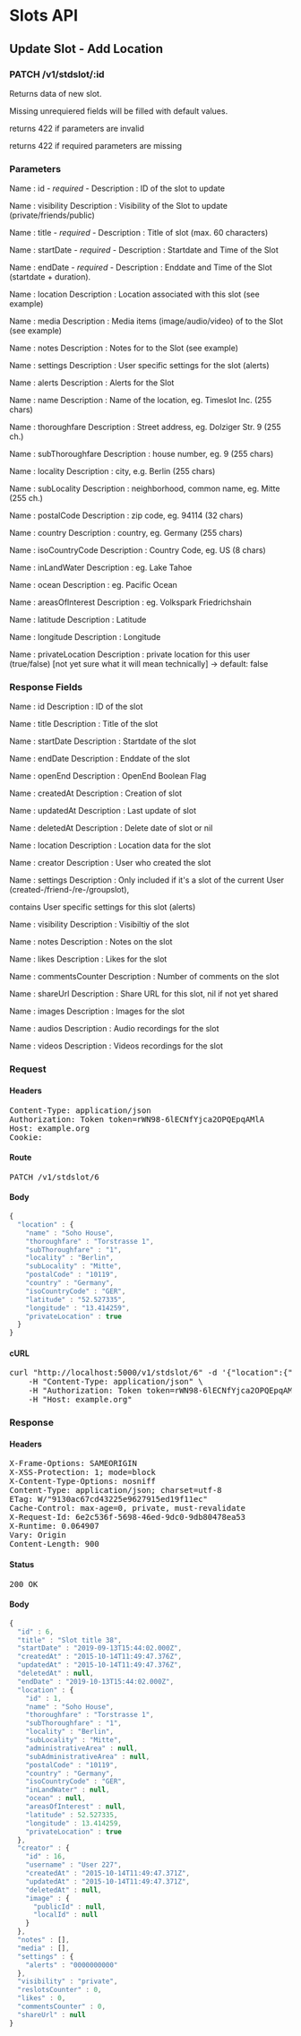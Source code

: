 # Slots API

## Update Slot - Add Location

### PATCH /v1/stdslot/:id

Returns data of new slot.

Missing unrequiered fields will be filled with default values.

returns 422 if parameters are invalid

returns 422 if required parameters are missing

### Parameters

Name : id *- required -*
Description : ID of the slot to update

Name : visibility
Description : Visibility of the Slot to update (private/friends/public)

Name : title *- required -*
Description : Title of slot (max. 60 characters)

Name : startDate *- required -*
Description : Startdate and Time of the Slot

Name : endDate *- required -*
Description : Enddate and Time of the Slot (startdate + duration).

Name : location
Description : Location associated with this slot (see example)

Name : media
Description : Media items (image/audio/video) of to the Slot (see example)

Name : notes
Description : Notes for to the Slot (see example)

Name : settings
Description : User specific settings for the slot (alerts)

Name : alerts
Description : Alerts for the Slot

Name : name
Description : Name of the location, eg. Timeslot Inc. (255 chars)

Name : thoroughfare
Description : Street address, eg. Dolziger Str. 9 (255 ch.)

Name : subThoroughfare
Description : house number, eg. 9 (255 chars)

Name : locality
Description : city, e.g. Berlin (255 chars)

Name : subLocality
Description : neighborhood, common name, eg. Mitte (255 ch.)

Name : postalCode
Description : zip code, eg. 94114 (32 chars)

Name : country
Description : country, eg. Germany (255 chars)

Name : isoCountryCode
Description : Country Code, eg. US (8 chars)

Name : inLandWater
Description : eg. Lake Tahoe

Name : ocean
Description : eg. Pacific Ocean

Name : areasOfInterest
Description : eg. Volkspark Friedrichshain

Name : latitude
Description : Latitude

Name : longitude
Description : Longitude

Name : privateLocation
Description : private location for this user (true/false) [not yet sure what it will mean technically] -&gt; default: false


### Response Fields

Name : id
Description : ID of the slot

Name : title
Description : Title of the slot

Name : startDate
Description : Startdate of the slot

Name : endDate
Description : Enddate of the slot

Name : openEnd
Description : OpenEnd Boolean Flag

Name : createdAt
Description : Creation of slot

Name : updatedAt
Description : Last update of slot

Name : deletedAt
Description : Delete date of slot or nil

Name : location
Description : Location data for the slot

Name : creator
Description : User who created the slot

Name : settings
Description : Only included if it&#39;s a slot of the current User (created-/friend-/re-/groupslot),

contains User specific settings for this slot (alerts)

Name : visibility
Description : Visibiltiy of the slot

Name : notes
Description : Notes on the slot

Name : likes
Description : Likes for the slot

Name : commentsCounter
Description : Number of comments on the slot

Name : shareUrl
Description : Share URL for this slot, nil if not yet shared

Name : images
Description : Images for the slot

Name : audios
Description : Audio recordings for the slot

Name : videos
Description : Videos recordings for the slot

### Request

#### Headers

<pre>Content-Type: application/json
Authorization: Token token=rWN98-6lECNfYjca2OPQEpqAMlA
Host: example.org
Cookie: </pre>

#### Route

<pre>PATCH /v1/stdslot/6</pre>

#### Body
```javascript
{
  "location" : {
    "name" : "Soho House",
    "thoroughfare" : "Torstrasse 1",
    "subThoroughfare" : "1",
    "locality" : "Berlin",
    "subLocality" : "Mitte",
    "postalCode" : "10119",
    "country" : "Germany",
    "isoCountryCode" : "GER",
    "latitude" : "52.527335",
    "longitude" : "13.414259",
    "privateLocation" : true
  }
}
```


#### cURL

<pre class="request">curl &quot;http://localhost:5000/v1/stdslot/6&quot; -d &#39;{&quot;location&quot;:{&quot;name&quot;:&quot;Soho House&quot;,&quot;thoroughfare&quot;:&quot;Torstrasse 1&quot;,&quot;subThoroughfare&quot;:&quot;1&quot;,&quot;locality&quot;:&quot;Berlin&quot;,&quot;subLocality&quot;:&quot;Mitte&quot;,&quot;postalCode&quot;:&quot;10119&quot;,&quot;country&quot;:&quot;Germany&quot;,&quot;isoCountryCode&quot;:&quot;GER&quot;,&quot;latitude&quot;:&quot;52.527335&quot;,&quot;longitude&quot;:&quot;13.414259&quot;,&quot;privateLocation&quot;:true}}&#39; -X PATCH \
	-H &quot;Content-Type: application/json&quot; \
	-H &quot;Authorization: Token token=rWN98-6lECNfYjca2OPQEpqAMlA&quot; \
	-H &quot;Host: example.org&quot;</pre>

### Response

#### Headers

<pre>X-Frame-Options: SAMEORIGIN
X-XSS-Protection: 1; mode=block
X-Content-Type-Options: nosniff
Content-Type: application/json; charset=utf-8
ETag: W/&quot;9130ac67cd43225e9627915ed19f11ec&quot;
Cache-Control: max-age=0, private, must-revalidate
X-Request-Id: 6e2c536f-5698-46ed-9dc0-9db80478ea53
X-Runtime: 0.064907
Vary: Origin
Content-Length: 900</pre>

#### Status

<pre>200 OK</pre>

#### Body

```javascript
{
  "id" : 6,
  "title" : "Slot title 38",
  "startDate" : "2019-09-13T15:44:02.000Z",
  "createdAt" : "2015-10-14T11:49:47.376Z",
  "updatedAt" : "2015-10-14T11:49:47.376Z",
  "deletedAt" : null,
  "endDate" : "2019-10-13T15:44:02.000Z",
  "location" : {
    "id" : 1,
    "name" : "Soho House",
    "thoroughfare" : "Torstrasse 1",
    "subThoroughfare" : "1",
    "locality" : "Berlin",
    "subLocality" : "Mitte",
    "administrativeArea" : null,
    "subAdministrativeArea" : null,
    "postalCode" : "10119",
    "country" : "Germany",
    "isoCountryCode" : "GER",
    "inLandWater" : null,
    "ocean" : null,
    "areasOfInterest" : null,
    "latitude" : 52.527335,
    "longitude" : 13.414259,
    "privateLocation" : true
  },
  "creator" : {
    "id" : 16,
    "username" : "User 227",
    "createdAt" : "2015-10-14T11:49:47.371Z",
    "updatedAt" : "2015-10-14T11:49:47.371Z",
    "deletedAt" : null,
    "image" : {
      "publicId" : null,
      "localId" : null
    }
  },
  "notes" : [],
  "media" : [],
  "settings" : {
    "alerts" : "0000000000"
  },
  "visibility" : "private",
  "reslotsCounter" : 0,
  "likes" : 0,
  "commentsCounter" : 0,
  "shareUrl" : null
}
```
